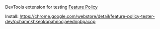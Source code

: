 DevTools extension for testing [Feature Policy](https://developers.google.com/web/updates/2018/06/feature-policy)

Install: https://chrome.google.com/webstore/detail/feature-policy-tester-dev/pchamnkhkeokbpahnocjaeednpbpacop
